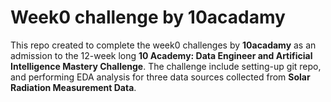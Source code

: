 # Week0 challenge by 10acadamy
This repo created to complete the week0 challenges by **10acadamy** as an admission to the 12-week long **10 Academy: Data Engineer and Artificial Intelligence Mastery Challenge**. 
The challenge include setting-up git repo, and performing EDA analysis for three data sources collected from **Solar Radiation Measurement Data**. 


